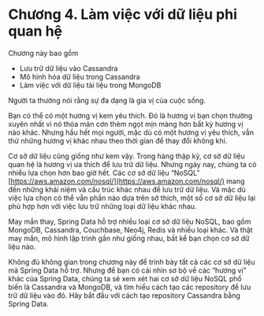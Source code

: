 # Chương 4. Làm việc với dữ liệu phi quan hệ

Chương này bao gồm

* Lưu trữ dữ liệu vào Cassandra  
* Mô hình hóa dữ liệu trong Cassandra  
* Làm việc với dữ liệu tài liệu trong MongoDB  

Người ta thường nói rằng sự đa dạng là gia vị của cuộc sống.

Bạn có thể có một hương vị kem yêu thích. Đó là hương vị bạn chọn thường xuyên nhất vì nó thỏa mãn cơn thèm ngọt mịn màng hơn bất kỳ hương vị nào khác. Nhưng hầu hết mọi người, mặc dù có một hương vị yêu thích, vẫn thử những hương vị khác nhau theo thời gian để thay đổi không khí.

Cơ sở dữ liệu cũng giống như kem vậy. Trong hàng thập kỷ, cơ sở dữ liệu quan hệ là hương vị ưa thích để lưu trữ dữ liệu. Nhưng ngày nay, chúng ta có nhiều lựa chọn hơn bao giờ hết. Các cơ sở dữ liệu “NoSQL” [https://aws.amazon.com/nosql/](https://aws.amazon.com/nosql/) mang đến những khái niệm và cấu trúc khác nhau để lưu trữ dữ liệu. Và mặc dù việc lựa chọn có thể vẫn phần nào dựa trên sở thích, một số cơ sở dữ liệu lại phù hợp hơn với việc lưu trữ những loại dữ liệu khác nhau.

May mắn thay, Spring Data hỗ trợ nhiều loại cơ sở dữ liệu NoSQL, bao gồm MongoDB, Cassandra, Couchbase, Neo4j, Redis và nhiều loại khác. Và thật may mắn, mô hình lập trình gần như giống nhau, bất kể bạn chọn cơ sở dữ liệu nào.

Không đủ không gian trong chương này để trình bày tất cả các cơ sở dữ liệu mà Spring Data hỗ trợ. Nhưng để bạn có cái nhìn sơ bộ về các “hương vị” khác của Spring Data, chúng ta sẽ xem xét hai cơ sở dữ liệu NoSQL phổ biến là Cassandra và MongoDB, và tìm hiểu cách tạo các repository để lưu trữ dữ liệu vào đó. Hãy bắt đầu với cách tạo repository Cassandra bằng Spring Data.

